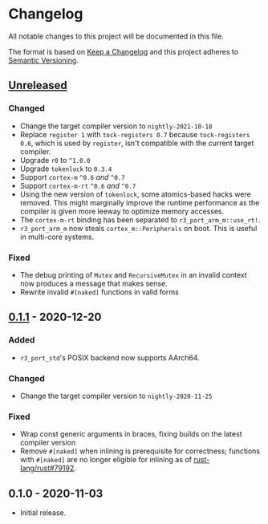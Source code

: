 # Changelog

All notable changes to this project will be documented in this file.

The format is based on [Keep a Changelog](http://keepachangelog.com/en/1.0.0/)
and this project adheres to [Semantic Versioning](http://semver.org/spec/v2.0.0.html).

## [Unreleased]

### Changed

- Change the target compiler version to `nightly-2021-10-18`
- Replace `register 1` with `tock-registers 0.7` because `tock-registers 0.6`, which is used by `register`, isn't compatible with the current target compiler.
- Upgrade `r0` to `^1.0.0`
- Upgrade `tokenlock` to `0.3.4`
- Support `cortex-m` `^0.6` *and* `^0.7`
- Support `cortex-m-rt` `^0.6` *and* `^0.7`
- Using the new version of `tokenlock`, some atomics-based hacks were removed. This might marginally improve the runtime performance as the compiler is given more leeway to optimize memory accesses.
- The `cortex-m-rt` binding has been separated to `r3_port_arm_m::use_rt!`.
- `r3_port_arm_m` now steals `cortex_m::Peripherals` on boot. This is useful in multi-core systems.

### Fixed

- The debug printing of `Mutex` and `RecursiveMutex` in an invalid context now produces a message that makes sense.
- Rewrite invalid `#[naked]` functions in valid forms

## [0.1.1] - 2020-12-20

### Added

- `r3_port_std`'s POSIX backend now supports AArch64.

### Changed

- Change the target compiler version to `nightly-2020-11-25`

### Fixed

- Wrap const generic arguments in braces, fixing builds on the latest compiler version
- Remove `#[naked]` when inlining is prerequisite for correctness; functions with `#[naked]` are no longer eligible for inlining as of [rust-lang/rust#79192](https://github.com/rust-lang/rust/pull/79192).

## 0.1.0 - 2020-11-03

- Initial release.

[Unreleased]: https://github.com/yvt/r3/compare/0.1.1...HEAD
[0.1.1]: https://github.com/yvt/r3/compare/0.1.0...0.1.1
